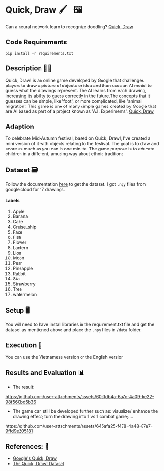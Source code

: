 # Quick, Draw 🖌️ &nbsp; 🖼️

Can a neural network learn to recognize doodling? [Quick, Draw](https://quickdraw.withgoogle.com/)

## Code Requirements

`pip install -r requirements.txt`

## Description 👨‍🎨
Quick, Draw! is an online game developed by Google that challenges players to draw a picture of objects or idea and then uses an AI model to guess what the drawings represent. The AI learns from each drawing, increasing its ability to guess correctly in the future.The concepts that it guesses can be simple, like 'foot', or more complicated, like 'animal migration'. This game is one of many simple games created by Google that are AI based as part of a project known as 'A.I. Experiments'. [Quick, Draw](https://quickdraw.withgoogle.com/)

## Adaption 
To celebrate Mid-Autumn festival, based on Quick, Draw!, I've created a mini version of it with objects relating to the festival. The goal is to draw and score as much as you can in one minute. The game purpose is to educate children in a different, amusing way about ethnic traditions

## Dataset 🗃️
Follow the documentation [here](https://github.com/googlecreativelab/quickdraw-dataset) to get the dataset. I got `.npy` files from google cloud for 17 drawings.

#### Labels
1) Apple
2) Banana 	
3) Cake
4) Cruise_ship
5) Face
6) Fish 
7) Flower
8) Lantern
9) Lion 
10) Moon 
11) Pear 
12) Pineapple 
13) Rabbit
14) Star
15) Strawberry
16) Tree
17) watermelon

## Setup 🖥️

 You will need to have install libraries in the requirement.txt file and get the dataset as mentioned above and place the `.npy` files in `/data` folder.

## Execution 🐉
You can use the Vietnamese version or the English version

## Results and Evaluation 📊
- The result:
  
https://github.com/user-attachments/assets/60a1db4a-6a7c-4a09-be22-98f560bd5b36

- The game can still be developed further such as: visualize/ enhance the drawing effect; turn the drawing into 1 vs 1 combat game;....

https://github.com/user-attachments/assets/645afa25-f478-4a48-87e7-9ffd9e205181


## References: 🔱
 
 - [Google's Quick, Draw](https://quickdraw.withgoogle.com/) 
 - [The Quick, Draw! Dataset](https://github.com/googlecreativelab/quickdraw-dataset)




